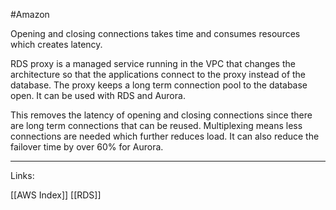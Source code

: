 #Amazon 

Opening and closing connections takes time and consumes resources which creates latency. 

RDS proxy is a managed service running in the VPC that changes the architecture so that the applications connect to the proxy instead of the database. The proxy keeps a long term connection pool to the database open. It can be used with RDS and Aurora. 

This removes the latency of opening and closing connections since there are long term connections that can be reused. Multiplexing means less connections are needed which further reduces load. It can also reduce the failover time by over 60% for Aurora. 

---
Links:

[[AWS Index]]
[[RDS]]